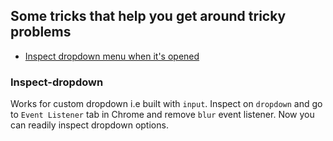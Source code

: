 ## Some tricks that help you get around tricky problems

* [Inspect dropdown menu when it's opened](#inspect-dropdown)

### Inspect-dropdown
Works for custom dropdown i.e built with `input`. Inspect on `dropdown` and go to `Event Listener` tab in Chrome and remove `blur` event listener. Now you can readily inspect dropdown options.


